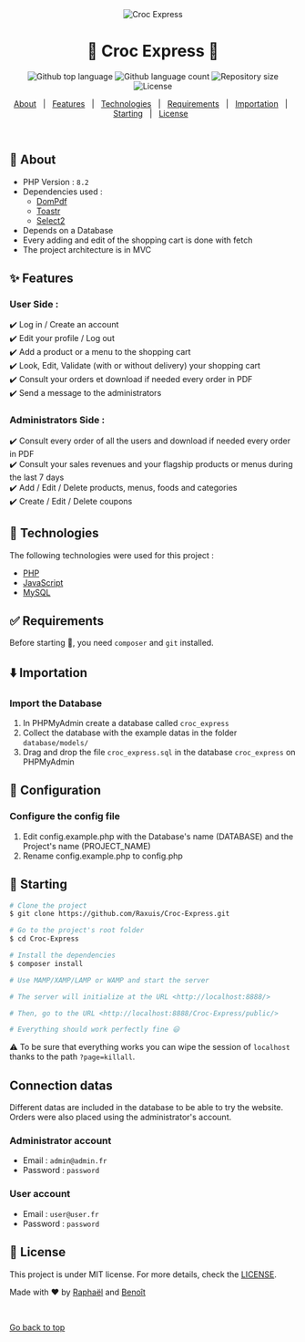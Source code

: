 <div align="center" id="top">
  <img src = 'https://i.ibb.co/QPFk1cq/Croc-Express.png' alt="Croc Express" />
</div>

<h1 align="center">🍕 Croc Express 🍔</h1>

<p align="center">
  <img alt="Github top language" src="https://img.shields.io/github/languages/top/Raxuis/croc-express?color=56BEB8">

  <img alt="Github language count" src="https://img.shields.io/github/languages/count/Raxuis/croc-express?color=56BEB8">

  <img alt="Repository size" src="https://img.shields.io/github/repo-size/Raxuis/croc-express?color=56BEB8">

  <img alt="License" src="https://img.shields.io/github/license/Raxuis/croc-express?color=56BEB8">
</p>
<p align="center">
  <a href="#dart-about">About</a> &#xa0; | &#xa0;
  <a href="#sparkles-features">Features</a> &#xa0; | &#xa0;
  <a href="#rocket-technologies">Technologies</a> &#xa0; | &#xa0;
  <a href="#white_check_mark-requirements">Requirements</a> &#xa0; | &#xa0;
  <a href="#arrow_down-importation">Importation</a> &#xa0; | &#xa0;
  <a href="#checkered_flag-starting">Starting</a> &#xa0; | &#xa0;
  <a href="#memo-license">License</a> &#xa0;
</p>

<br>

## :dart: About

- PHP Version : `8.2`
- Dependencies used :
  - [DomPdf](https://dompdf.github.io/)
  - [Toastr](https://codeseven.github.io/toastr/)
  - [Select2](https://select2.org/)
- Depends on a Database
- Every adding and edit of the shopping cart is done with fetch
- The project architecture is in MVC

## :sparkles: Features

### User Side :

:heavy_check_mark: Log in / Create an account\
:heavy_check_mark: Edit your profile / Log out\
:heavy_check_mark: Add a product or a menu to the shopping cart\
:heavy_check_mark: Look, Edit, Validate (with or without delivery) your shopping cart\
:heavy_check_mark: Consult your orders et download if needed every order in PDF\
:heavy_check_mark: Send a message to the administrators

### Administrators Side :

:heavy_check_mark: Consult every order of all the users and download if needed every order in PDF\
:heavy_check_mark: Consult your sales revenues and your flagship products or menus during the last 7 days\
:heavy_check_mark: Add / Edit / Delete products, menus, foods and categories\
:heavy_check_mark: Create / Edit / Delete coupons

## :rocket: Technologies

The following technologies were used for this project :

- [PHP](https://www.php.net/)
- [JavaScript](https://developer.mozilla.org/en-US/docs/Web/JavaScript)
- [MySQL](https://dev.mysql.com/doc/refman/5.7/en/data-types.html)

## :white_check_mark: Requirements

Before starting :checkered_flag:, you need `composer` and `git` installed.

## :arrow_down: Importation

### Import the Database

1. In PHPMyAdmin create a database called `croc_express`
2. Collect the database with the example datas in the folder `database/models/`
3. Drag and drop the file `croc_express.sql` in the database `croc_express` on PHPMyAdmin

## :lock_with_ink_pen: Configuration

### Configure the config file

1. Edit config.example.php with the Database's name (DATABASE) and the Project's name (PROJECT_NAME)
2. Rename config.example.php to config.php

## :checkered_flag: Starting

```bash
# Clone the project
$ git clone https://github.com/Raxuis/Croc-Express.git

# Go to the project's root folder
$ cd Croc-Express

# Install the dependencies
$ composer install

# Use MAMP/XAMP/LAMP or WAMP and start the server

# The server will initialize at the URL <http://localhost:8888/>

# Then, go to the URL <http://localhost:8888/Croc-Express/public/>

# Everything should work perfectly fine 😃
```

⚠️ To be sure that everything works you can wipe the session of `localhost` thanks to the path `?page=killall`.

## Connection datas

Different datas are included in the database to be able to try the website. Orders were also placed using the administrator's account.

### Administrator account

- Email : `admin@admin.fr`
- Password : `password`

### User account

- Email : `user@user.fr`
- Password : `password`

## :memo: License

This project is under MIT license. For more details, check the [LICENSE](LICENSE.md).

Made with ❤️ by <a href="https://github.com/Raxuis" target="_blank">Raphaël</a> and <a href="https://github.com/BenoitPrmt" target="_blank">Benoît</a>

&#xa0;

<a href="#top">Go back to top</a>
